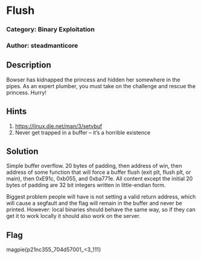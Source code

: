 # Flush
### Category: Binary Exploitation
### Author: steadmanticore

## Description
Bowser has kidnapped the princess and hidden her somewhere in the pipes. As an expert plumber, you must take on the challenge and rescue the princess. Hurry!

## Hints
1. https://linux.die.net/man/3/setvbuf
2. Never get trapped in a buffer – it’s a horrible existence

## Solution
Simple buffer overflow. 20 bytes of padding, then address of win, then address of some function that will force a buffer flush (exit plt, flush plt, or main), then 0xE91c, 0xb055, and 0xba771e. All content except the initial 20 bytes of padding are 32 bit integers written in little-endian form.

Biggest problem people will have is not setting a valid return address, which will cause a segfault and the flag will remain in the buffer and never be printed. However: local binaries should behave the same way, so if they can get it to work locally it should also work on the server.

## Flag
magpie{p21nc355_704d57001_<3_111}
